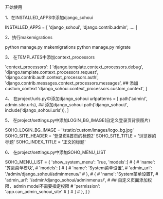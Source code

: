 开始使用

1、在INSTALLED_APPS中添加django_sohoui

INSTALLED_APPS = [
    'django_sohoui',
    'django.contrib.admin',
    ....
]

2、执行makemigrations

python manage.py makemigrations
python manage.py migrate            

3、 在TEMPLATES中添加context_processors         

'context_processors': [
    'django.template.context_processors.debug',
    'django.template.context_processors.request',
    'django.contrib.auth.context_processors.auth',
    'django.contrib.messages.context_processors.messages',
    ## 添加custom_context
    'django_sohoui.context_processors.custom_context',
]

4、 在project/urls.py中添加django_sohoui
urlpatterns = [
    path('admin/', admin.site.urls),
    ## 添加django_sohoui
    path('django_sohoui/', include('django_sohoui.urls')),
]

5、 在project/settings.py中添加LOGIN_BG_IMAGE(自定义登录页背景图片)

SOHO_LOGIN_BG_IMAGE = '/static/custom/images/logo_bg.jpg'
SOHO_SITE_HEADER = '登录页&首页的标题2'
SOHO_SITE_TITLE = '浏览器的标题'
SOHO_INDEX_TITLE = '正文的标题'

6、 在project/settings.py中添加SOHO_MENU_LIST

SOHO_MENU_LIST = {
    'show_system_menu': True,
    'models':[
        # {
        #     'name': '苏豪菜单模块',
        #     'models': [
        #         {
        #             'name': 'System菜单设置',
        #             'admin_url': '/admin/django_sohoui/adminmenus/'
        #         },
        #         {
        #             'name': 'System菜单设置1',
        #             'admin_url': '/admin/django_sohoui/adminmenus/',
        #             ## 自定义页面添加权限，admin model不需要指定权限
        #             'permission': 'app.can_admin_sohoui_site'
        #         }
        #     ]
        # },
    ]
}
